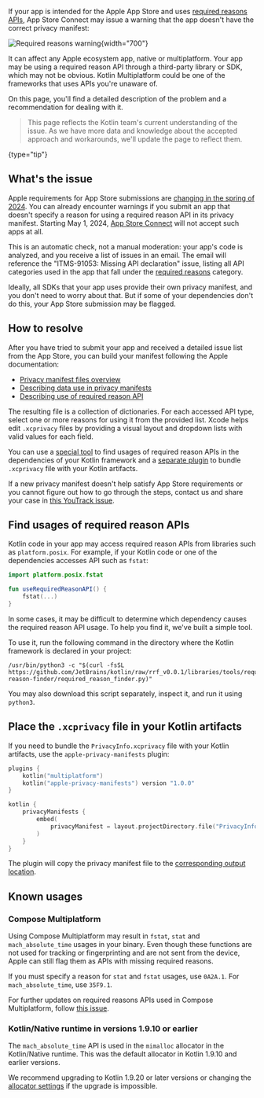 [//]: # (title: Privacy manifest for iOS apps)

If your app is intended for the Apple App Store and uses [required reasons APIs](https://developer.apple.com/documentation/bundleresources/privacy_manifest_files/describing_use_of_required_reason_api),
App Store Connect may issue a warning that the app doesn't have the correct privacy manifest:

![Required reasons warning](app-store-required-reasons-warning.png){width="700"}

It can affect any Apple ecosystem app, native or multiplatform. Your app may be using a required reason API through a
third-party library or SDK, which may not be obvious. Kotlin Multiplatform could be one of the frameworks that uses APIs
you're unaware of.

On this page, you'll find a detailed description of the problem and a recommendation for dealing with it.

> This page reflects the Kotlin team's current understanding of the issue.
> As we have more data and knowledge about the accepted approach and workarounds, we'll update the page to reflect them.
>
{type="tip"}

## What's the issue

Apple requirements for App Store submissions are [changing in the spring of 2024](https://developer.apple.com/news/?id=r1henawx).
You can already encounter warnings if you submit an app that doesn't specify a reason for using a required reason API in
its privacy manifest. Starting May 1, 2024, [App Store Connect](https://appstoreconnect.apple.com) will not accept such apps at all.

This is an automatic check, not a manual moderation: your app's code is analyzed, and you receive a list of issues in an
email. The email will reference the "ITMS-91053: Missing API declaration" issue, listing all API categories used in the
app that fall under the [required reasons](https://developer.apple.com/documentation/bundleresources/privacy_manifest_files/describing_use_of_required_reason_api)
category.

Ideally, all SDKs that your app uses provide their own privacy manifest, and you don't need to worry about that.
But if some of your dependencies don't do this, your App Store submission may be flagged.

## How to resolve

After you have tried to submit your app and received a detailed issue list from the App Store, you can build your manifest
following the Apple documentation:

* [Privacy manifest files overview](https://developer.apple.com/documentation/bundleresources/privacy_manifest_files)
* [Describing data use in privacy manifests](https://developer.apple.com/documentation/bundleresources/privacy_manifest_files/describing_data_use_in_privacy_manifests)
* [Describing use of required reason API](https://developer.apple.com/documentation/bundleresources/privacy_manifest_files/describing_use_of_required_reason_api)

The resulting file is a collection of dictionaries. For each accessed API type, select one or more reasons for using it
from the provided list. Xcode helps edit `.xcprivacy` files by providing a visual layout and dropdown lists with
valid values for each field.

You can use a [special tool](#find-usages-of-required-reason-apis) to find usages of required reason APIs in the dependencies
of your Kotlin framework and a [separate plugin](#place-the-xcprivacy-file-in-your-kotlin-artifacts) to bundle
`.xcprivacy` file with your Kotlin artifacts.

If a new privacy manifest doesn't help satisfy App Store requirements or you cannot figure out how to go through the steps,
contact us and share your case in [this YouTrack issue](https://youtrack.jetbrains.com/issue/KT-67603).

## Find usages of required reason APIs

Kotlin code in your app may access required reason APIs from libraries such as `platform.posix`.
For example, if your Kotlin code or one of the dependencies accesses API such as `fstat`:

```kotlin
import platform.posix.fstat

fun useRequiredReasonAPI() {
    fstat(...)
}
```

In some cases, it may be difficult to determine which dependency causes the required reason API usage.
To help you find it, we've built a simple tool.

To use it, run the following command in the directory where the Kotlin framework is declared in your project:

```shell
/usr/bin/python3 -c "$(curl -fsSL https://github.com/JetBrains/kotlin/raw/rrf_v0.0.1/libraries/tools/required-reason-finder/required_reason_finder.py)"
```

You may also download this script separately, inspect it, and run it using `python3`.

## Place the `.xcprivacy` file in your Kotlin artifacts

If you need to bundle the `PrivacyInfo.xcprivacy` file with your Kotlin artifacts, use the `apple-privacy-manifests` plugin:

```kotlin
plugins {
    kotlin("multiplatform")
    kotlin("apple-privacy-manifests") version "1.0.0"
}

kotlin {
    privacyManifests {
        embed(
            privacyManifest = layout.projectDirectory.file("PrivacyInfo.xcprivacy").asFile,
        )
    }
}
```

The plugin will copy the privacy manifest file to the [corresponding output location](https://developer.apple.com/documentation/bundleresources/privacy_manifest_files/adding_a_privacy_manifest_to_your_app_or_third-party_sdk?language=objc).

## Known usages

### Compose Multiplatform

Using Compose Multiplatform may result in `fstat`, `stat` and `mach_absolute_time` usages in your binary.
Even though these functions are not used for tracking or fingerprinting and are not sent from the device, Apple can still
flag them as APIs with missing required reasons. 

If you must specify a reason for `stat` and `fstat` usages, use `0A2A.1`. For `mach_absolute_time`, use `35F9.1`.

For further updates on required reasons APIs used in Compose Multiplatform, follow [this issue](https://github.com/JetBrains/compose-multiplatform/issues/4738).

### Kotlin/Native runtime in versions 1.9.10 or earlier

The `mach_absolute_time` API is used in the `mimalloc` allocator in the Kotlin/Native runtime. This was the default
allocator in Kotlin 1.9.10 and earlier versions.

We recommend upgrading to Kotlin 1.9.20 or later versions or changing the [allocator settings](native-memory-manager.md#adjust-memory-consumption)
if the upgrade is impossible.
